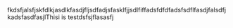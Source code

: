 fkdsfjalsfjskfdlkjasdlkfasdjfljsdfadjsfasklfjjsdlfiffadsfdfdfadsfsdflfasdjfalsdfjkadsfasdfasjlThisi is testdsfsjflasasfj
